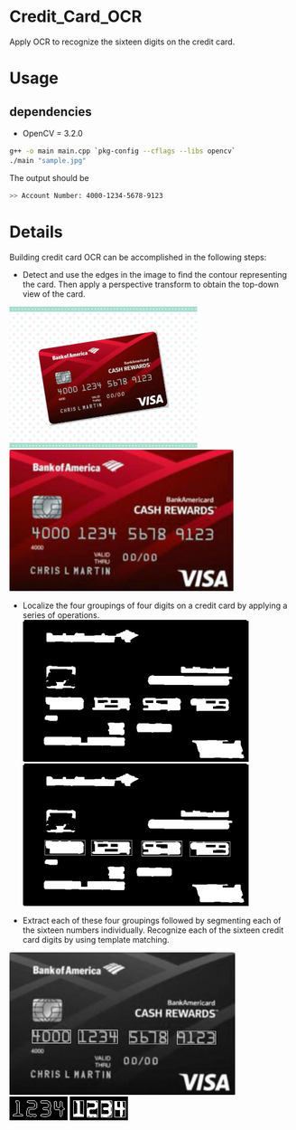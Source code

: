 # Credit_Card_OCR
Apply OCR to recognize the sixteen digits on the credit card.

# Usage
## dependencies
* OpenCV = 3.2.0
```bash
g++ -o main main.cpp `pkg-config --cflags --libs opencv`
./main "sample.jpg"
```
The output should be
```bash
>> Account Number: 4000-1234-5678-9123
```
# Details
Building credit card OCR can be accomplished in the following steps:
* Detect and use the edges in the image to find the contour representing the card. Then apply a perspective transform to obtain the top-down view of the card.

<img src=https://github.com/zhangchicheng/Credit_Card_OCR/blob/master/sample.jpg height="250"> <img src=https://github.com/zhangchicheng/Credit_Card_OCR/blob/master/images/warpedCard.jpg height="250"> 

* Localize the four groupings of four digits on a credit card by applying a series of operations.
<img src=https://github.com/zhangchicheng/Credit_Card_OCR/blob/master/images/morphology.jpg width="400"> <img src=https://github.com/zhangchicheng/Credit_Card_OCR/blob/master/images/blocks.jpg width="400">

* Extract each of these four groupings followed by segmenting each of the sixteen numbers individually. Recognize each of the sixteen credit card digits by using template matching.

<img src=https://github.com/zhangchicheng/Credit_Card_OCR/blob/master/images/bounding.jpg width="400"> <img src=https://github.com/zhangchicheng/Credit_Card_OCR/blob/master/images/digitContours.jpg> <img src=https://github.com/zhangchicheng/Credit_Card_OCR/blob/master/images/digitBlock.jpg>
